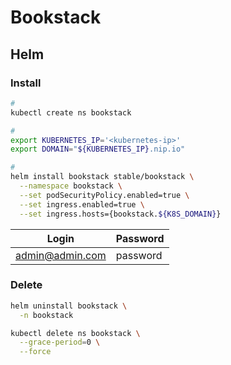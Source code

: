 # Bookstack

## Helm

### Install

```sh
#
kubectl create ns bookstack

#
export KUBERNETES_IP='<kubernetes-ip>'
export DOMAIN="${KUBERNETES_IP}.nip.io"

#
helm install bookstack stable/bookstack \
  --namespace bookstack \
  --set podSecurityPolicy.enabled=true \
  --set ingress.enabled=true \
  --set ingress.hosts={bookstack.${K8S_DOMAIN}}
```

| Login           | Password |
| --------------- | -------- |
| admin@admin.com | password |

### Delete

```sh
helm uninstall bookstack \
  -n bookstack

kubectl delete ns bookstack \
  --grace-period=0 \
  --force
```
